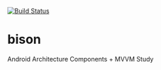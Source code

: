 [![Build Status](https://travis-ci.com/spilebull/bison.svg?branch=develop)](https://travis-ci.com/spilebull/bison)

# bison
Android Architecture Components + MVVM Study
